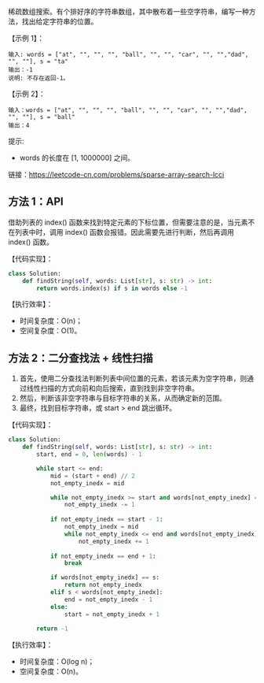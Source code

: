 稀疏数组搜索。有个排好序的字符串数组，其中散布着一些空字符串，编写一种方法，找出给定字符串的位置。

【示例 1】：
```
输入: words = ["at", "", "", "", "ball", "", "", "car", "", "","dad", "", ""], s = "ta"
输出：-1
说明: 不存在返回-1。
```

【示例 2】：
```
输入：words = ["at", "", "", "", "ball", "", "", "car", "", "","dad", "", ""], s = "ball"
输出：4
```

提示:
- words 的长度在 [1, 1000000] 之间。

链接：https://leetcode-cn.com/problems/sparse-array-search-lcci

## 方法 1：API
借助列表的 index() 函数来找到特定元素的下标位置，但需要注意的是，当元素不在列表中时，调用 index() 函数会报错。因此需要先进行判断，然后再调用 index() 函数。

【代码实现】：
```python
class Solution:
    def findString(self, words: List[str], s: str) -> int:
        return words.index(s) if s in words else -1
```

【执行效率】：
- 时间复杂度：O(n)；
- 空间复杂度：O(1)。

## 方法 2：二分查找法 + 线性扫描
1. 首先，使用二分查找法判断列表中间位置的元素，若该元素为空字符串，则通过线性扫描的方式向前和向后搜索，直到找到非空字符串。
2. 然后，判断该非空字符串与目标字符串的关系，从而确定新的范围。
3. 最终，找到目标字符串，或 start > end 跳出循环。

【代码实现】：
```python
class Solution:
    def findString(self, words: List[str], s: str) -> int:
        start, end = 0, len(words) - 1

        while start <= end:
            mid = (start + end) // 2
            not_empty_inedx = mid

            while not_empty_inedx >= start and words[not_empty_inedx] == "":
                not_empty_inedx -= 1
            
            if not_empty_inedx == start - 1:
                not_empty_inedx = mid
                while not_empty_inedx <= end and words[not_empty_inedx] == "":
                    not_empty_inedx += 1
            
            if not_empty_inedx == end + 1:
                break

            if words[not_empty_inedx] == s:
                return not_empty_inedx
            elif s < words[not_empty_inedx]:
                end = not_empty_inedx - 1
            else:
                start = not_empty_inedx + 1
        
        return -1
```

【执行效率】：
- 时间复杂度：O(log n)；
- 空间复杂度：O(n)。
